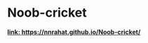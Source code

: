 # Noob-cricket

<a href="https://nnrahat.github.io/Noob-cricket/"><b>link: https://nnrahat.github.io/Noob-cricket/</b></a>